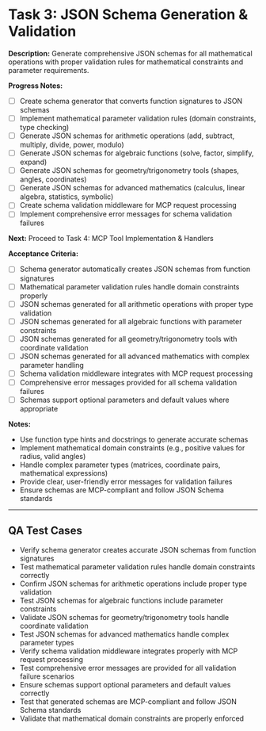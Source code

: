 # Task 3: JSON Schema Generation & Validation

**Description:**
Generate comprehensive JSON schemas for all mathematical operations with proper validation rules for mathematical constraints and parameter requirements.

**Progress Notes:**
- [ ] Create schema generator that converts function signatures to JSON schemas
- [ ] Implement mathematical parameter validation rules (domain constraints, type checking)
- [ ] Generate JSON schemas for arithmetic operations (add, subtract, multiply, divide, power, modulo)
- [ ] Generate JSON schemas for algebraic functions (solve, factor, simplify, expand)
- [ ] Generate JSON schemas for geometry/trigonometry tools (shapes, angles, coordinates)
- [ ] Generate JSON schemas for advanced mathematics (calculus, linear algebra, statistics, symbolic)
- [ ] Create schema validation middleware for MCP request processing
- [ ] Implement comprehensive error messages for schema validation failures

**Next:** Proceed to Task 4: MCP Tool Implementation & Handlers

**Acceptance Criteria:**
- [ ] Schema generator automatically creates JSON schemas from function signatures
- [ ] Mathematical parameter validation rules handle domain constraints properly
- [ ] JSON schemas generated for all arithmetic operations with proper type validation
- [ ] JSON schemas generated for all algebraic functions with parameter constraints
- [ ] JSON schemas generated for all geometry/trigonometry tools with coordinate validation
- [ ] JSON schemas generated for all advanced mathematics with complex parameter handling
- [ ] Schema validation middleware integrates with MCP request processing
- [ ] Comprehensive error messages provided for all schema validation failures
- [ ] Schemas support optional parameters and default values where appropriate

**Notes:**
- Use function type hints and docstrings to generate accurate schemas
- Implement mathematical domain constraints (e.g., positive values for radius, valid angles)
- Handle complex parameter types (matrices, coordinate pairs, mathematical expressions)
- Provide clear, user-friendly error messages for validation failures
- Ensure schemas are MCP-compliant and follow JSON Schema standards

---

## QA Test Cases

- Verify schema generator creates accurate JSON schemas from function signatures
- Test mathematical parameter validation rules handle domain constraints correctly
- Confirm JSON schemas for arithmetic operations include proper type validation
- Test JSON schemas for algebraic functions include parameter constraints
- Validate JSON schemas for geometry/trigonometry tools handle coordinate validation
- Test JSON schemas for advanced mathematics handle complex parameter types
- Verify schema validation middleware integrates properly with MCP request processing
- Test comprehensive error messages are provided for all validation failure scenarios
- Ensure schemas support optional parameters and default values correctly
- Test that generated schemas are MCP-compliant and follow JSON Schema standards
- Validate that mathematical domain constraints are properly enforced
